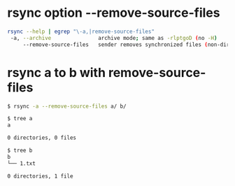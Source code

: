 # rsync option --remove-source-files
```bash
rsync --help | egrep "\-a,|remove-source-files"
 -a, --archive               archive mode; same as -rlptgoD (no -H)
     --remove-source-files   sender removes synchronized files (non-dirs)
```

# rsync a to b with remove-source-files
```bash
$ rsync -a --remove-source-files a/ b/

$ tree a
a

0 directories, 0 files

$ tree b
b
└── 1.txt

0 directories, 1 file
```
